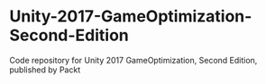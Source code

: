 # Unity-2017-GameOptimization-Second-Edition
Code repository for Unity 2017 GameOptimization, Second Edition, published by Packt

